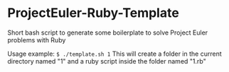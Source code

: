 # ProjectEuler-Ruby-Template
Short bash script to generate some boilerplate to solve Project Euler problems with Ruby

Usage example: 
`$ ./template.sh 1`
This will create a folder in the current directory named "1" and a ruby script inside the folder named "1.rb"
